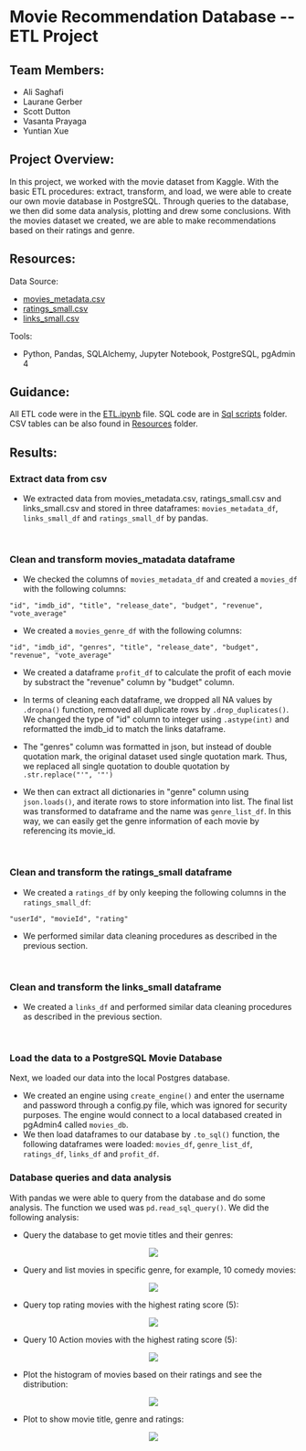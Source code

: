 # Movie Recommendation Database -- ETL Project

## Team Members:
* Ali Saghafi
* Laurane Gerber
* Scott Dutton
* Vasanta Prayaga
* Yuntian Xue

## Project Overview: 
In this project, we worked with the movie dataset from Kaggle. With the basic ETL procedures: extract, transform, and load, we were able to create our own movie database in PostgreSQL. Through queries to the database, we then did some data analysis, plotting and drew some conclusions. With the movies dataset we created, we are able to make recommendations based on their ratings and genre. 

## Resources:

Data Source:
* [movies_metadata.csv](https://www.kaggle.com/datasets/rounakbanik/the-movies-dataset?select=movies_metadata.csv)
* [ratings_small.csv](https://www.kaggle.com/datasets/rounakbanik/the-movies-dataset?select=ratings_small.csv)
* [links_small.csv](https://www.kaggle.com/datasets/rounakbanik/the-movies-dataset?select=links_small.csv)

Tools: 
- Python, Pandas, SQLAlchemy, Jupyter Notebook, PostgreSQL, pgAdmin 4

## Guidance:
All ETL code were in the [ETL.ipynb]() file. SQL code are in [Sql scripts](Resources/Sql%20scripts) folder. CSV tables can be also found in [Resources](Resources) folder. 

## Results:

### Extract data from csv
* We extracted data from movies_metadata.csv, ratings_small.csv and links_small.csv and stored in three dataframes: ```movies_metadata_df```, ```links_small_df``` and ```ratings_small_df``` by pandas. 
<br/>

### Clean and transform movies_matadata dataframe
* We checked the columns of ```movies_metadata_df``` and created a ```movies_df``` with the following columns: 
```
"id", "imdb_id", "title", "release_date", "budget", "revenue", "vote_average"
```
* We created a ```movies_genre_df``` with the following columns: 
```
"id", "imdb_id", "genres", "title", "release_date", "budget", "revenue", "vote_average"
```

* We created a dataframe ```profit_df``` to calculate the profit of each movie by substract the "revenue" column by "budget" column. 

* In terms of cleaning each dataframe, we dropped all NA values by ```.dropna()``` function, removed all duplicate rows by ```.drop_duplicates()```. We changed the type of "id" column to integer using ```.astype(int)``` and reformatted the imdb_id to match the links dataframe.
* The "genres" column was formatted in json, but instead of double quotation mark, the original dataset used single quotation mark. Thus, we replaced all single quotation to double quotation by ```.str.replace("'", '"') ```
* We then can extract all dictionaries in "genre" column using ```json.loads()```, and iterate rows to store information into list. The final list was transformed to dataframe and the name was ```genre_list_df```. In this way, we can easily get the genre information of each movie by referencing its movie_id. 

<br/>

### Clean and transform the ratings_small dataframe
* We created a ```ratings_df``` by only keeping the following columns in the ```ratings_small_df```:
```
"userId", "movieId", "rating"
```
* We performed similar data cleaning procedures as described in the previous section.

<br/>

### Clean and transform the links_small dataframe
* We created a ```links_df``` and performed similar data cleaning procedures as described in the previous section.

<br/>

### Load the data to a PostgreSQL Movie Database
Next, we loaded our data into the local Postgres database. 
* We created an engine using ```create_engine()``` and enter the username and password through a config.py file, which was ignored for security purposes. The engine would connect to a local databased created in pgAdmin4 called ```movies_db```.
* We then load dataframes to our database by ```.to_sql()``` function, the following dataframes were loaded: ```movies_df```, ```genre_list_df```, ```ratings_df```, ```links_df``` and ```profit_df```.

### Database queries and data analysis
With pandas we were able to query from the database and do some analysis. The function we used was ```pd.read_sql_query()```. We did the following analysis:
* Query the database to get movie titles and their genres:
<p align="center">
  <img src="Resources/Screenshot images/table1_movies title and genre.png"> 
</p>

* Query and list movies in specific genre, for example, 10 comedy movies:
<p align="center">
  <img src="Resources/Screenshot images/table2_comedy.png"> 
</p>

* Query top rating movies with the highest rating score (5):
<p align="center">
  <img src="Resources/Screenshot images/table3_rating5.png"> 
</p>

* Query 10 Action movies with the highest rating score (5):
<p align="center">
  <img src="Resources/Screenshot images/table4_rating5action.png"> 
</p>

* Plot the histogram of movies based on their ratings and see the distribution:
<p align="center">
  <img src="Resources/Plot Images/movies with rating 4 or greater.png"> 
</p>

* Plot to show movie title, genre and ratings:
<p align="center">
  <img src="Resources/Plot Images/title_genere_rating.png"> 
</p>

<br/>
